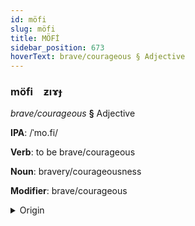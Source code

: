 ```yaml
---
id: möfi
slug: möfi
title: MÖFİ
sidebar_position: 673
hoverText: brave/courageous § Adjective
---
```


### möfi&emsp;<span kind="abugida">ƶıɤɟ</span>

*brave/courageous* **§** Adjective

**IPA**: /ˈmo.fi/

**Verb**: to be brave/courageous

**Noun**: bravery/courageousness

**Modifier**: brave/courageous

<details>
    <summary>Origin</summary>
    Danish modig [ˈmoːði]<br/>
    <em>Germanic Language Family</em>
</details>